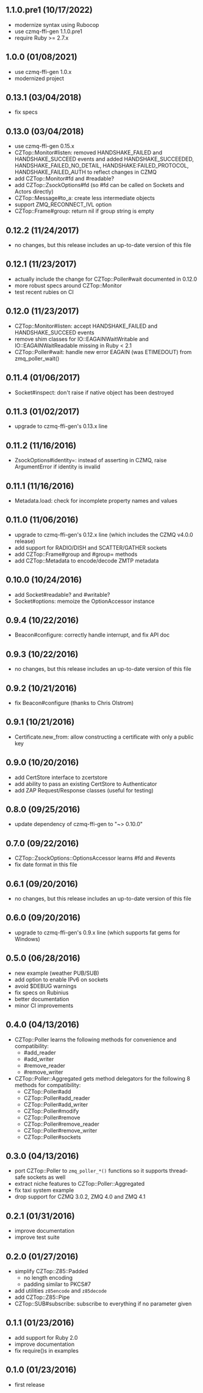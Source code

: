 1.1.0.pre1 (10/17/2022)
-----
* modernize syntax using Rubocop
* use czmq-ffi-gen 1.1.0.pre1
* require Ruby >= 2.7.x

1.0.0 (01/08/2021)
-----
* use czmq-ffi-gen 1.0.x
* modernized project

0.13.1 (03/04/2018)
-----
* fix specs

0.13.0 (03/04/2018)
-----
* use czmq-ffi-gen 0.15.x
* CZTop::Monitor#listen: removed HANDSHAKE_FAILED and HANDSHAKE_SUCCEED events
  and added HANDSHAKE_SUCCEEDED, HANDSHAKE_FAILED_NO_DETAIL,
  HANDSHAKE:FAILED_PROTOCOL, HANDSHAKE_FAILED_AUTH to reflect changes in CZMQ
* add CZTop::Monitor#fd and #readable?
* add CZTop::ZsockOptions#fd (so #fd can be called on Sockets and Actors directly)
* CZTop::Message#to_a: create less intermediate objects
* support ZMQ_RECONNECT_IVL option
* CZTop::Frame#group: return nil if group string is empty

0.12.2 (11/24/2017)
-----
* no changes, but this release includes an up-to-date version of this file

0.12.1 (11/23/2017)
-----
* actually include the change for CZTop::Poller#wait documented in 0.12.0
* more robust specs around CZTop::Monitor
* test recent rubies on CI

0.12.0 (11/23/2017)
-----
* CZTop::Monitor#listen: accept HANDSHAKE_FAILED and HANDSHAKE_SUCCEED events
* remove shim classes for IO::EAGAINWaitWritable and IO::EAGAINWaitReadable
  missing in Ruby < 2.1
* CZTop::Poller#wait: handle new error EAGAIN (was ETIMEDOUT) from zmq_poller_wait()

0.11.4 (01/06/2017)
-----
* Socket#inspect: don't raise if native object has been destroyed

0.11.3 (01/02/2017)
-----
* upgrade to czmq-ffi-gen's 0.13.x line

0.11.2 (11/16/2016)
-----
* ZsockOptions#identity=: instead of asserting in CZMQ, raise ArgumentError if
  identity is invalid

0.11.1 (11/16/2016)
-----
* Metadata.load: check for incomplete property names and values

0.11.0 (11/06/2016)
-----
* upgrade to czmq-ffi-gen's 0.12.x line (which includes the CZMQ v4.0.0 release)
* add support for RADIO/DISH and SCATTER/GATHER sockets
* add CZTop::Frame#group and #group= methods
* add CZTop::Metadata to encode/decode ZMTP metadata

0.10.0 (10/24/2016)
-----
* add Socket#readable? and #writable?
* Socket#options: memoize the OptionAccessor instance

0.9.4 (10/22/2016)
-----
* Beacon#configure: correctly handle interrupt, and fix API doc

0.9.3 (10/22/2016)
-----
* no changes, but this release includes an up-to-date version of this file

0.9.2 (10/21/2016)
-----
* fix Beacon#configure (thanks to Chris Olstrom)

0.9.1 (10/21/2016)
-----
* Certificate.new_from: allow constructing a certificate with only a public key

0.9.0 (10/20/2016)
-----
* add CertStore interface to zcertstore
* add ability to pass an existing CertStore to Authenticator
* add ZAP Request/Response classes (useful for testing)

0.8.0 (09/25/2016)
-----
* update dependency of czmq-ffi-gen to "~> 0.10.0"

0.7.0 (09/22/2016)
-----
* CZTop::ZsockOptions::OptionsAccessor learns #fd and #events
* fix date format in this file

0.6.1 (09/20/2016)
-----
* no changes, but this release includes an up-to-date version of this file

0.6.0 (09/20/2016)
-----
* upgrade to czmq-ffi-gen's 0.9.x line (which supports fat gems for Windows)

0.5.0 (06/28/2016)
-----
* new example (weather PUB/SUB)
* add option to enable IPv6 on sockets
* avoid $DEBUG warnings
* fix specs on Rubinius
* better documentation
* minor CI improvements

0.4.0 (04/13/2016)
-----
* CZTop::Poller learns the following methods for convenience and compatibility:
  * #add_reader
  * #add_writer
  * #remove_reader
  * #remove_writer
* CZTop::Poller::Aggregated gets method delegators for the following 8 methods
  for compatibility:
  * CZTop::Poller#add
  * CZTop::Poller#add_reader
  * CZTop::Poller#add_writer
  * CZTop::Poller#modify
  * CZTop::Poller#remove
  * CZTop::Poller#remove_reader
  * CZTop::Poller#remove_writer
  * CZTop::Poller#sockets

0.3.0 (04/13/2016)
-----
* port CZTop::Poller to `zmq_poller_*()` functions so it supports thread-safe
  sockets as well
* extract niche features to CZTop::Poller::Aggregated
* fix taxi system example
* drop support for CZMQ 3.0.2, ZMQ 4.0 and ZMQ 4.1

0.2.1 (01/31/2016)
-----
* improve documentation
* improve test suite

0.2.0 (01/27/2016)
-----
* simplify CZTop::Z85::Padded
  * no length encoding
  * padding similar to PKCS#7
* add utilities `z85encode` and `z85decode`
* add CZTop::Z85::Pipe
* CZTop::SUB#subscribe: subscribe to everything if no parameter given

0.1.1 (01/23/2016)
-----
* add support for Ruby 2.0
* improve documentation
* fix require()s in examples

0.1.0 (01/23/2016)
-----
* first release
